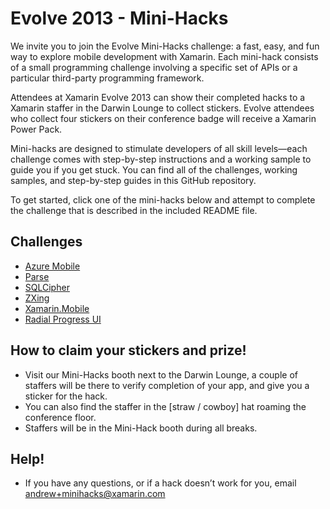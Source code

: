 # Evolve 2013 - Mini-Hacks

We invite you to join the Evolve Mini-Hacks challenge: a fast, easy, and fun way to explore mobile development with Xamarin. Each mini-hack consists of a small programming challenge involving a specific set of APIs or a particular third-party programming framework. 

Attendees at Xamarin Evolve 2013 can show their completed hacks to a Xamarin staffer in the Darwin Lounge to collect stickers. Evolve attendees who collect four stickers on their conference badge will receive a Xamarin Power Pack.

Mini-hacks are designed to stimulate developers of all skill levels—each challenge comes with step-by-step instructions and a working sample to guide you if you get stuck. You can find all of the challenges, working samples, and step-by-step guides in this GitHub repository.

To get started, click one of the mini-hacks below and attempt  to complete the challenge that is described in the included README file.

## Challenges

* [Azure Mobile](https://github.com/xamarin/mini-hacks/tree/master/WindowsAzure)
* [Parse](https://github.com/xamarin/mini-hacks/tree/master/Parse)
* [SQLCipher](https://github.com/xamarin/mini-hacks/tree/master/SQLCipher)
* [ZXing](https://github.com/xamarin/mini-hacks/tree/master/QRScanner)
* [Xamarin.Mobile](https://github.com/xamarin/mini-hacks/tree/master/XamarinMobile)
* [Radial Progress UI](https://github.com/xamarin/mini-hacks/tree/master/RadialProgress)

## How to claim your stickers and prize!
* Visit our Mini-Hacks booth next to the Darwin Lounge, a couple of staffers will be there to verify completion of your app, and give you a sticker for the hack.
* You can also find the staffer in the [straw / cowboy] hat roaming the conference floor. 
* Staffers will be in the Mini-Hack booth during all breaks. 

## Help!
* If you have any questions, or if a hack doesn’t work for you, email andrew+minihacks@xamarin.com 



